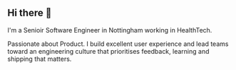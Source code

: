 ## Hi there 👋

I'm a Senioir Software Engineer in Nottingham working in HealthTech.

Passionate about Product. I build excellent user experience and lead teams toward an engineering culture that prioritises feedback, learning and shipping that matters.

<!--
**MartinDM/martindm** is a ✨ _special_ ✨ repository because its `README.md` (this file) appears on your GitHub profile.

Here are some ideas to get you started:

- 🔭 I’m currently working on ...
- 🌱 I’m currently learning ...
- 👯 I’m looking to collaborate on ...
- 🤔 I’m looking for help with ...
- 💬 Ask me about ...
- 📫 How to reach me: ...
- 😄 Pronouns: ...
- ⚡ Fun fact: ...
-->
